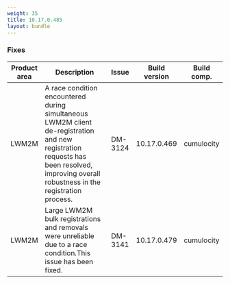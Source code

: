 ```yaml
---
weight: 35
title: 10.17.0.485
layout: bundle
---
```


<!--10.17.0.468 - 10.17.0.485-->

### Fixes

<table>
<colgroup>
<col style="width: 15%;">
<col style="width:50%;">
<col style="width: 10%;">
<col style="width: 12%;">
<col style="width: 13%;">
</colgroup>
<thead><tr>
<th>
Product area</th>
<th>
Description</th>
<th>
Issue</th>
<th>
Build version</th>
<th>Build comp.</th>
</tr>
</thead><tbody>

<tr>
<td>LWM2M</td>
<td>A race condition encountered during simultaneous LWM2M client de-registration and new registration requests has been resolved, improving overall robustness in the registration process.</td>
<td>DM-3124</td>
<td>10.17.0.469</td>
<td>cumulocity</td>
</tr>

<tr>
<td>LWM2M</td>
<td>Large LWM2M bulk registrations and removals were unreliable due to a race condition.This issue has been fixed.</td>
<td>DM-3141</td>
<td>10.17.0.479</td>
<td>cumulocity</td>
</tr>

</tbody></table>
